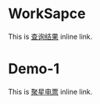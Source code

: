 # WorkSapce

This is [查询结果](https://chewben.github.io/WorkSapce/index/jieguo.html) inline link.
# Demo-1

This is [聚星电票](https://chewben.github.io/WorkSapce/index/test1.html) inline link.

